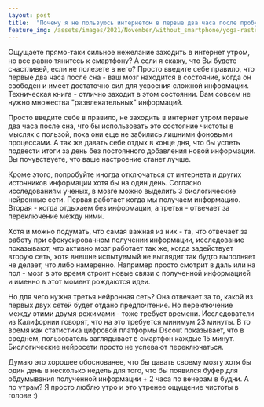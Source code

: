 ```yaml
---
layout: post
title:  "Почему я не пользуюсь интернетом в первые два часа после пробуждения и крайние два часа перед сном и иногда устраиваю себе перерывы без социальных сетей на несколько дней?"
feature_img: /assets/images/2021/November/without_smartphone/yoga-rastenii.orig.jpg
---
```



Ощущаете прямо-таки сильное нежелание заходить в интернет утром, но все равно тянитесь к смартфону?
А если я скажу, что Вы будете счастливей, если не полезете в него? 
Просто введите себе правило, что первые два часа после сна - ваш мозг находится в состояние, когда он свободен и имеет достаточно сил для усвоения сложной информации. 
Техническая книга - отлично заходит в этом состоянии. Вам совсем не нужно множества "развлекательных" информаций.

Просто введите себе в правило, не заходить в интернет утром первые два часа после сна, что бы использовать это состояние чистоты в мыслях с пользой, пока они еще не забились лишними фоновыми процессами. 
А так же давать себе отдых в конце дня, что бы успеть подвести итоги за день без постоянного добавления новой информации. 
Вы почувствуете, что ваше настроение станет лучше. 

Кроме этого, попробуйте иногда отключаться от интернета и других источников информации хотя бы на один день. 
Согласно исследованиям ученых, в мозге можно выделить 3 биологические нейронные сети. 
Первая работает когда мы получаем информацию. 
Вторая - когда отдыхаем без информации, а третья - отвечает за переключение между ними. 

Хотя и можно подумать, что самая важная из них - та, что отвечает за работу при сфокусированном получении информации, исследование показывают, что активно мозг работает так же, когда задействует вторую сеть, хотя внешне испытуемый не выглядит так будто выполняет не делает, что либо намеренно. Например просто смотрит в даль или на пол - мозг в это время строит новые связи с полученной информацией и именно в этот момент рождаются идеи.

Но для чего нужна третья нейронная сеть? Она отвечает за то, какой из первых двух сетей будет отдано предпочтение. 
Но переключение между этими двумя режимами - тоже требует времени. 
Исследователи из Калифорнии говорят, что на это требуется минимум 23 минуты. В то время как статистика цифровой платформы Dscout показывает, что в среднем, пользователь заглядывает в смартфон каждые 15 минут. 
Биологические нейросети просто не успевают переключаться.

Думаю это хорошее обоснованее, что бы давать своему мозгу хотя бы один день в несколько недель для того, что бы появился буфер для обдумывания полученной информации + 2 часа по вечерам в будни.
А по утрам? Я просто люблю утро и это утренее ощущение чистоты в голове :)
